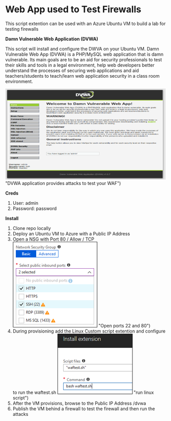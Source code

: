# Web App used to Test Firewalls
This script extention can be used with an Azure Ubuntu VM to build a lab for testing firewalls

**Damn Vulnerable Web Application (DVWA)**

This script will install and configure the DWVA on your Ubuntu VM. Damn Vulnerable Web App (DVWA) is a PHP/MySQL web application that is damn vulnerable. Its main goals are to be an aid for security professionals to test their skills and tools in a legal environment, help web developers better understand the processes of securing web applications and aid teachers/students to teach/learn web application security in a class room environment.

![alt test](https://github.com/deltadan/waftest/blob/master/media/dvwa.png) "DVWA application provides attacks to test your WAF")

**Creds**
1. User: admin
1. Password: password

**Install**
1. Clone repo locally
1. Deploy an Ubuntu VM to Azure with a Public IP Address
1. Open a NSG with Port 80 / Allow / TCP
![alt test](https://github.com/deltadan/waftest/blob/master/media/nsg.png) "Open ports 22 and 80")
1. During provisioning add the Linux Custom script extention and configure to run the waftest.sh
![alt test](https://github.com/deltadan/waftest/blob/master/media/script.png) "run linux script")
1. After the VM provisions, browse to the Public IP Address /dvwa
1. Publish the VM behind a firewall to test the firewall and then run the attacks

